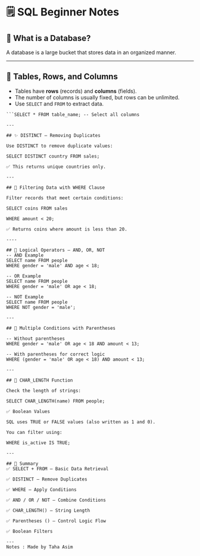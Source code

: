 # 🗒️ SQL Beginner Notes  

## 📁 What is a Database?  
A database is a large bucket that stores data in an organized manner.  

---


## 📑 Tables, Rows, and Columns  

- Tables have **rows** (records) and **columns** (fields).  
- The number of columns is usually fixed, but rows can be unlimited.  
- Use `SELECT` and `FROM` to extract data.  


```SELECT column1, column2 FROM table_name; -- Select specific columns  
```SELECT * FROM table_name; -- Select all columns

---

## ✨ DISTINCT — Removing Duplicates

Use DISTINCT to remove duplicate values:

SELECT DISTINCT country FROM sales;

✅ This returns unique countries only.

---

## 🎯 Filtering Data with WHERE Clause

Filter records that meet certain conditions:

SELECT coins FROM sales

WHERE amount < 20;

✅ Returns coins where amount is less than 20.

----

## 🔗 Logical Operators — AND, OR, NOT
-- AND Example  
SELECT name FROM people
WHERE gender = 'male' AND age < 18;

-- OR Example  
SELECT name FROM people
WHERE gender = 'male' OR age < 18;

-- NOT Example  
SELECT name FROM people
WHERE NOT gender = 'male';

---

## 🧮 Multiple Conditions with Parentheses

-- Without parentheses  
WHERE gender = 'male' OR age < 18 AND amount < 13;  

-- With parentheses for correct logic  
WHERE (gender = 'male' OR age < 18) AND amount < 13;

---

## 📝 CHAR_LENGTH Function

Check the length of strings:

SELECT CHAR_LENGTH(name) FROM people;

✅ Boolean Values

SQL uses TRUE or FALSE values (also written as 1 and 0).

You can filter using:

WHERE is_active IS TRUE;

---

## 🏁 Summary
✅ SELECT + FROM — Basic Data Retrieval

✅ DISTINCT — Remove Duplicates

✅ WHERE — Apply Conditions

✅ AND / OR / NOT — Combine Conditions

✅ CHAR_LENGTH() — String Length

✅ Parentheses () — Control Logic Flow

✅ Boolean Filters

---
Notes : Made by Taha Asim
